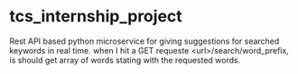 # tcs_internship_project
Rest API based python microservice for giving suggestions for searched keywords in real time. when I hit a GET requeste &lt;url>/search/word_prefix, is should get array of words stating with the requested words.
